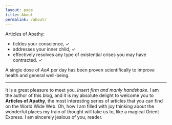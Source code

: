 ```yaml
---
layout: page
title: About
permalink: /about/
---
```


Articles of Apathy:

- tickles your conscience, ✓
- addresses your inner child, ✓
- effectively resolves any type of existential crises you may have contracted. ✓

A single dose of *AoA* per day has been proven scientifically to improve
health and general well-being.

<hr/>

It is a great pleasure to meet you. *Insert firm and manly handshake.* I
am the author of this blog, and it is my absolute delight to welcome you to
**Articles of Apathy**, the most interesting series of articles
that you can find on the World Wide Web. Oh, how I am filled with joy thinking
about the wonderful places my train of thought will take us to, like a magical
Orient Express. I am sincerely jealous of you, reader.
